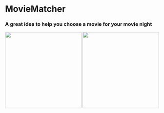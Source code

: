 # MovieMatcher
### A great idea to help you choose a movie for your movie night

<div>
  <img src="https://user-images.githubusercontent.com/105031881/229311357-9dcbb299-c304-41a3-902c-9ec7c6d70e70.jpeg" width="250" />
  <img src="https://user-images.githubusercontent.com/105031881/229311359-e9df0abb-aa38-49a2-bbf1-fd6aded91afe.jpeg" width="250" />
</div>
